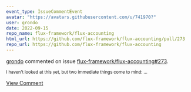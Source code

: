```yaml
---
event_type: IssueCommentEvent
avatar: "https://avatars.githubusercontent.com/u/741970?"
user: grondo
date: 2022-09-15
repo_name: flux-framework/flux-accounting
html_url: https://github.com/flux-framework/flux-accounting/pull/273
repo_url: https://github.com/flux-framework/flux-accounting
---
```


<a href='https://github.com/grondo' target='_blank'>grondo</a> commented on issue <a href='https://github.com/flux-framework/flux-accounting/pull/273' target='_blank'>flux-framework/flux-accounting#273</a>.

<small>I haven't looked at this yet, but two immediate things come to mind:...</small>

<a href='https://github.com/flux-framework/flux-accounting/pull/273' target='_blank'>View Comment</a>